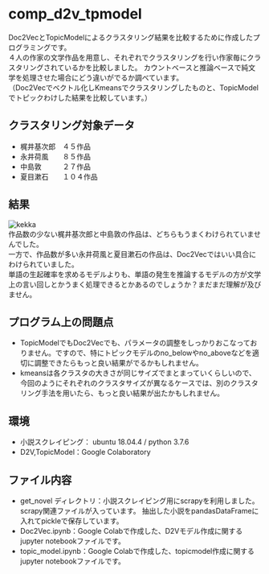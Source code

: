 # comp_d2v_tpmodel
Doc2VecとTopicModelによるクラスタリング結果を比較するために作成したプログラミングです。  
４人の作家の文学作品を用意し、それぞれでクラスタリングを行い作家毎にクラスタリングされているかを比較しました。 
カウントベースと推論ベースで純文学を処理させた場合にどう違いがでるか調べています。  
（Doc2Vecでベクトル化しKmeansでクラスタリングしたものと、TopicModelでトピックわけした結果を比較しています。）

## クラスタリング対象データ  
- 梶井基次郎　４５作品  
- 永井荷風　　８５作品  
- 中島敦　　　２７作品  
- 夏目漱石　　１０４作品  

## 結果  
![kekka](https://user-images.githubusercontent.com/61402011/76580630-f6f11480-6513-11ea-92b1-ade1c3784038.png)  
作品数の少ない梶井基次郎と中島敦の作品は、どちらもうまくわけられていませんでした。  
一方で、作品数が多い永井荷風と夏目漱石の作品は、Doc2Vecではいい具合にわけられていました。  
単語の生起確率を求めるモデルよりも、単語の発生を推論するモデルの方が文学上の言い回しとかうまく処理できるとかあるのでしょうか？まだまだ理解が及びません。  

## プログラム上の問題点  
- TopicModelでもDoc2Vecでも、パラメータの調整をしっかりおこなっておりません。ですので、特にトピックモデルのno_belowやno_aboveなどを適切に調整できたらもっと良い結果がでるかもしれません。  
- kmeansは各クラスタの大きさが同じサイズでまとまっていくらしいので、今回のようにそれぞれのクラスタサイズが異なるケースでは、別のクラスタリング手法を用いたら、もっと良い結果が出たかもしれません。  

## 環境  
- 小説スクレイピング： ubuntu 18.04.4 / python 3.7.6  
- D2V,TopicModel：Google Colaboratory  

## ファイル内容  
- get_novel ディレクトリ：小説スクレイピング用にscrapyを利用しました。scrapy関連ファイルが入っています。 抽出した小説をpandasDataFrameに入れてpickleで保存しています。 
- Doc2Vec.ipynb：Google Colabで作成した、D2Vモデル作成に関するjupyter notebookファイルです。  
- topic_model.ipynb：Google Colabで作成した、topicmodel作成に関するjupyter notebookファイルです。



